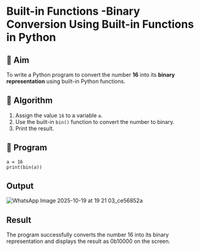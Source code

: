 # Built-in Functions -Binary Conversion Using Built-in Functions in Python

## 🎯 Aim
To write a Python program to convert the number **16** into its **binary representation** using built-in Python functions.

## 🧠 Algorithm
1. Assign the value `16` to a variable `a`.
2. Use the built-in `bin()` function to convert the number to binary.
3. Print the result.

## 🧾 Program
```
a = 16
print(bin(a))

```

## Output
![WhatsApp Image 2025-10-19 at 19 21 03_ce56852a](https://github.com/user-attachments/assets/2a017847-77f9-44ff-a1be-6a2a7b583590)

## Result
The program successfully converts the number 16 into its binary representation and displays the result as 0b10000 on the screen.
